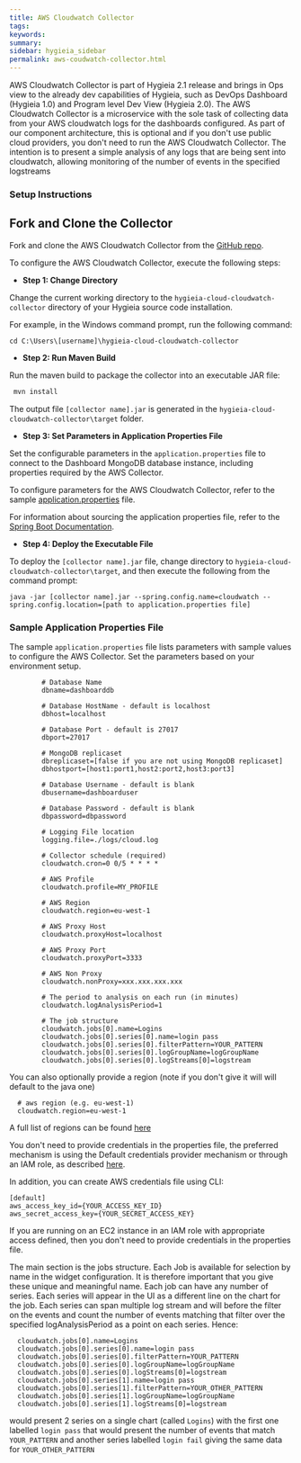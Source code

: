 ```yaml
---
title: AWS Cloudwatch Collector
tags:
keywords:
summary:
sidebar: hygieia_sidebar
permalink: aws-coudwatch-collector.html
---
```


AWS Cloudwatch Collector is part of Hygieia 2.1 release and brings in Ops view to the already dev capabilities of Hygieia, such as DevOps Dashboard (Hygieia 1.0) and Program level Dev View (Hygieia 2.0). The AWS Cloudwatch Collector is a microservice with the sole task of collecting data from your AWS cloudwatch logs for the dashboards configured. As part of our component architecture, this is optional and if you don't use public cloud providers, you don't need to run the AWS Cloudwatch Collector.
The intention is to present a simple analysis of any logs that are being sent into cloudwatch, allowing monitoring of the number of events in the specified
logstreams

### Setup Instructions

## Fork and Clone the Collector 

Fork and clone the AWS Cloudwatch Collector from the [GitHub repo](https://github.com/Hygieia/hygieia-cloud-cloudwatch-collector). 

To configure the AWS Cloudwatch Collector, execute the following steps:

*   **Step 1: Change Directory**

Change the current working directory to the `hygieia-cloud-cloudwatch-collector` directory of your Hygieia source code installation.

For example, in the Windows command prompt, run the following command:

```
cd C:\Users\[username]\hygieia-cloud-cloudwatch-collector
```

*   **Step 2: Run Maven Build**

Run the maven build to package the collector into an executable JAR file:

```bash
 mvn install
```

The output file `[collector name].jar` is generated in the `hygieia-cloud-cloudwatch-collector\target` folder.

*   **Step 3: Set Parameters in Application Properties File**

Set the configurable parameters in the `application.properties` file to connect to the Dashboard MongoDB database instance, including properties required by the AWS Collector.

To configure parameters for the AWS Cloudwatch Collector, refer to the sample [application.properties](#sample-application-properties-file) file.

For information about sourcing the application properties file, refer to the [Spring Boot Documentation](http://docs.spring.io/spring-boot/docs/current-SNAPSHOT/reference/htmlsingle/#boot-features-external-config-application-property-files).

*   **Step 4: Deploy the Executable File**

To deploy the `[collector name].jar` file, change directory to `hygieia-cloud-cloudwatch-collector\target`, and then execute the following from the command prompt:

```
java -jar [collector name].jar --spring.config.name=cloudwatch --spring.config.location=[path to application.properties file]
```

### Sample Application Properties File

The sample `application.properties` file lists parameters with sample values to configure the AWS Collector. Set the parameters based on your environment setup.

```properties
		# Database Name
		dbname=dashboarddb

		# Database HostName - default is localhost
		dbhost=localhost

		# Database Port - default is 27017
		dbport=27017

		# MongoDB replicaset
		dbreplicaset=[false if you are not using MongoDB replicaset]
		dbhostport=[host1:port1,host2:port2,host3:port3]

		# Database Username - default is blank
		dbusername=dashboarduser

		# Database Password - default is blank
		dbpassword=dbpassword

		# Logging File location
		logging.file=./logs/cloud.log

		# Collector schedule (required)
		cloudwatch.cron=0 0/5 * * * *

        # AWS Profile
        cloudwatch.profile=MY_PROFILE

        # AWS Region
        cloudwatch.region=eu-west-1

		# AWS Proxy Host
		cloudwatch.proxyHost=localhost

		# AWS Proxy Port
		cloudwatch.proxyPort=3333

		# AWS Non Proxy
		cloudwatch.nonProxy=xxx.xxx.xxx.xxx

        # The period to analysis on each run (in minutes)
        cloudwatch.logAnalysisPeriod=1

        # The job structure
        cloudwatch.jobs[0].name=Logins
        cloudwatch.jobs[0].series[0].name=login pass
        cloudwatch.jobs[0].series[0].filterPattern=YOUR_PATTERN 
        cloudwatch.jobs[0].series[0].logGroupName=logGroupName
        cloudwatch.jobs[0].series[0].logStreams[0]=logstream
```

You can also optionally provide a region (note if you don't give it will will default to the java one)
```properties
  # aws region (e.g. eu-west-1)
  cloudwatch.region=eu-west-1
```
A full list of regions can be found [here](https://docs.aws.amazon.com/AmazonRDS/latest/UserGuide/Concepts.RegionsAndAvailabilityZones.html)

You don't need to provide credentials in the properties file, the preferred mechanism is using the Default credentials provider mechanism or through an IAM role, as described [here](http://docs.aws.amazon.com/AWSSdkDocsJava/latest/DeveloperGuide/credentials.html).

In addition, you can create AWS credentials file using CLI:
```properties
[default]
aws_access_key_id={YOUR_ACCESS_KEY_ID}
aws_secret_access_key={YOUR_SECRET_ACCESS_KEY}
```

If you are running on an EC2 instance in an IAM role with appropriate access defined, then you don't need to provide credentials in the properties file.

The main section is the jobs structure. Each Job is available for selection by name in the widget configuration. It is therefore important that you give these unique and meaningful name.
Each job can have any number of series. Each series will appear in the UI as a different line on the chart for the job.
Each series can span multiple log stream and will before the filter on the events and count the number of events matching
that filter over the specified logAnalysisPeriod as a point on each series. Hence:
```properties
  cloudwatch.jobs[0].name=Logins
  cloudwatch.jobs[0].series[0].name=login pass
  cloudwatch.jobs[0].series[0].filterPattern=YOUR_PATTERN 
  cloudwatch.jobs[0].series[0].logGroupName=logGroupName
  cloudwatch.jobs[0].series[0].logStreams[0]=logstream
  cloudwatch.jobs[0].series[1].name=login pass
  cloudwatch.jobs[0].series[1].filterPattern=YOUR_OTHER_PATTERN 
  cloudwatch.jobs[0].series[1].logGroupName=logGroupName
  cloudwatch.jobs[0].series[1].logStreams[0]=logstream
```

would present 2 series on a single chart (called `Logins`) with the first one labelled `login pass` that would present the number of 
events that match `YOUR_PATTERN` and another series labelled `login fail` giving the same data for `YOUR_OTHER_PATTERN` 
